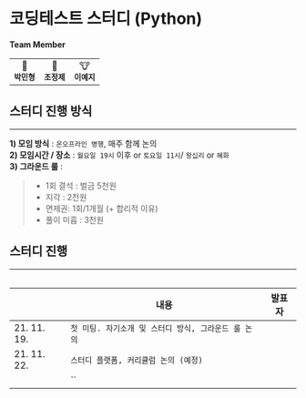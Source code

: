 # 코딩테스트 스터디 (Python)  
<b>Team Member</b>
<table>
  <tr>
     <td align="center">
     🐔<br />
      <sub>
      <b>
      박민형<br/>
      </b>
      </sub>
    </td>
    <td align="center">
     🐶<br />
      <sub>
      <b>
      조정제<br/>
      </b>
      </sub>
    </td>
    <td align="center">
     🐮 <br />
      <sub>
      <b>
      이예지<br/>
      </b>
      </sub>
    </td>
 </tr>
 <table>
  
##  스터디 진행 방식
***
**1) 모임 방식** : `온오프라인 병행`, 매주 함께 논의  
**2) 모임시간 / 장소** : `월요일 19시` 이후 or `토요일 11시`/ `왕십리` or `혜화`  
**3) 그라운드 룰** :  
>  - 1회 결석 : 벌금 5천원
>  - 지각 : 2천원
>  - 면제권: 1회/1개월 (+ 합리적 이유)
>  - 풀이 미흡 : 3천원    
  
  
## 스터디 진행  
***
|                     |내용                                                            |발표자      |
|---------------------|----------------------------------------------------------------|------------|
|21. 11. 19.          |`첫 미팅. 자기소개 및 스터디 방식, 그라운드 룰 논의`            |            |
|21. 11. 22.          |`스터디 플랫폼, 커리큘럼 논의 (예정)`                   |            |
|                     |``                                                              |            |
